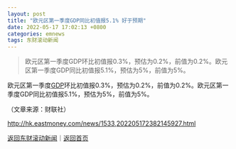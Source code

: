 ```yaml
---
layout: post
title: "欧元区第一季度GDP同比初值报5.1% 好于预期"
date: 2022-05-17 17:02:13 +0800
categories: emnews
tags: 东财滚动新闻
---
```

> 欧元区第一季度GDP环比初值报0.3%，预估为0.2%，前值为0.2%。欧元区第一季度GDP同比初值报5.1%，预估为5%，前值为5%。

<p>欧元区第一季度<span id="Info.342"><a href="http://data.eastmoney.com/cjsj/gdp.html" class="infokey">GDP</a></span>环比初值报0.3%，预估为0.2%，前值为0.2%。欧元区第一季度GDP同比初值报5.1%，预估为5%，前值为5%。</p><p class="em_media">（文章来源：财联社）</p>

<http://hk.eastmoney.com/news/1533,202205172382145927.html>

[返回东财滚动新闻](//finews.withounder.com/emnews/)｜[返回首页](//finews.withounder.com/)